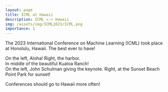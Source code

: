```yaml
---
layout: page
title: ICML at Hawaii
description: ICML <-> Hawaii
img: /assets/img/ICML2023/ICML.png
importance: 1
---
```


The 2023 International Conference on Machine Learning (ICML) took place at Honolulu, Hawaii. The best ever to have!



  <!--   ------------------------------------------------------------------
    title: Better Exploration with Optimistic Actor-Critic
    description: NeurIPS 2019
    authors: Kamil Ciosek, Quan Vuong, Robert Loftin and Katja Hofmann
    ------------------------------------------------------------------
 -->
 <div class="row">
    <div class="col-sm mt-3 mt-md-0">
        <img class="img-fluid rounded z-depth-1" src="{{ '/assets/img/ICML2023/aloha.png' | relative_url }}" alt="" title="Guitar"/>
    </div>
    <div class="col-sm mt-3 mt-md-0">
        <img class="img-fluid rounded z-depth-1" src="{{ '/assets/img/ICML2023/hotel.png' | relative_url }}" alt="" title="Hotels"/>
    </div>
</div>
<div class="caption">
    On the left, Aloha! Right, the harbor.
</div>







<div class="row">
    <div class="col-sm mt-3 mt-md-0">
        <img class="img-fluid rounded z-depth-1" src="{{ '/assets/img/ICML2023/mountain.png' | relative_url }}" alt="" title="overlook"/>
    </div>
</div>
<div class="caption">
    In middle of the beautiful Kualoa Ranch!
</div>



 <div class="row">
    <div class="col-sm mt-3 mt-md-0">
        <img class="img-fluid rounded z-depth-1" src="{{ '/assets/img/ICML2023/conf.png' | relative_url }}" alt="" title="Guitar"/>
    </div>
    <div class="col-sm mt-3 mt-md-0">
        <img class="img-fluid rounded z-depth-1" src="{{ '/assets/img/ICML2023/sunset.png' | relative_url }}" alt="" title="Hotels"/>
    </div>
</div>
<div class="caption">
    On the left, John Schulman giving the keynote. Right, at the Sunset Beach Point Park for sunset!
</div>


Conferences should go to Hawaii more often!


<!-- <div class="row justify-content-sm-center">
    <div class="col-sm-6 mt-3 mt-md-0">
        <img class="img-fluid rounded z-depth-1" src="{{ '/assets/img/SB_view/OldMission_SB.jpg' | relative_url }}" alt="" title="Old Mission SB"/>
    </div>
    <div class="col-sm-6 mt-3 mt-md-0">
        <img class="img-fluid rounded z-depth-1" src="{{ '/assets/img/SB_view/SB_Ocean.jpg' | relative_url }}" alt="" title="SB Ocean"/>
    </div>
</div>
<div class="caption">
    You can also have artistically styled 2/3 + 1/3 images, like these.
</div>


The code is simple.
Just wrap your images with `<div class="col-sm">` and place them inside `<div class="row">` (read more about the <a href="https://getbootstrap.com/docs/4.4/layout/grid/" target="_blank">Bootstrap Grid</a> system).
To make images responsive, add `img-fluid` class to each; for rounded corners and shadows use `rounded` and `z-depth-1` classes.
Here's the code for the last row of images above:


 -->